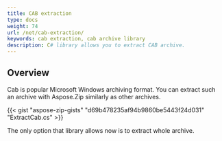 ```yaml
---
title: CAB extraction
type: docs
weight: 74
url: /net/cab-extraction/
keywords: cab extraction, cab archive library
description: C# library allows you to extract CAB archive.
---
```



## **Overview**
Cab is popular Microsoft Windows archiving format. You can extract such an archive with Aspose.Zip similarly as other archives.

{{< gist "aspose-zip-gists" "d69b478235af94b9860be5443f24d031" "ExtractCab.cs" >}}

The only option that library allows now is to extract whole archive.

